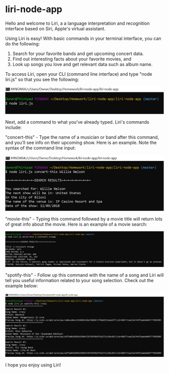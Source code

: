 # liri-node-app

Hello and welcome to Liri, a a language interpretation and recognition interface based on Siri, Apple's virtual assistant.

Using Liri is easy! With basic commands in your terminal interface, you can do the following:

1. Search for your favorite bands and get upcoming concert data.
2. Find out interesting facts about your favorite movies, and
3. Look up songs you love and get relevant data such as album name.

To access Liri, open your CLI (command line interface) and type "node liri.js" so that you see the following:

![starter command](images/image1.jpg)

Next, add a command to what you've already typed. Liri's commands include:

"concert-this" - Type the name of a musician or band after this command, and you'll see info on their upcoming      show. Here is an example. Note the syntax of the command line input:

![concert-this](images/image2.jpg)

"movie-this" - Typing this command followed by a movie title will return lots of great info about the movie.
    Here is an example of a movie search:

![movie-this](images/image3.jpg)

"spotify-this" - Follow up this command with the name of a song and Liri will tell you useful information           related to your song selection. Check out the example below:

![spotify-this](images/image4.jpg)

I hope you enjoy using Liri!

